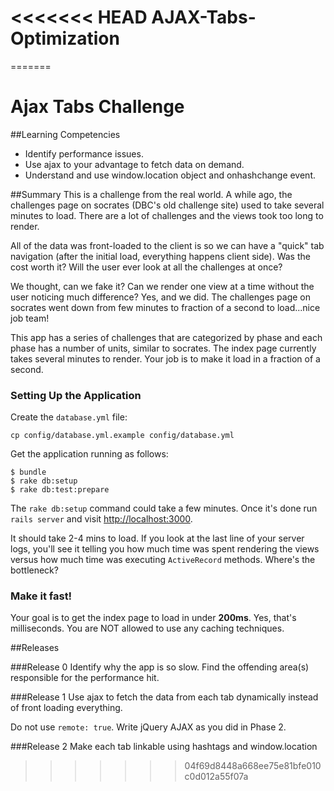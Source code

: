 <<<<<<< HEAD
AJAX-Tabs-Optimization
======================
=======
# Ajax Tabs Challenge

##Learning Competencies
- Identify performance issues.
- Use ajax to your advantage to fetch data on demand.
- Understand and use window.location object and onhashchange event.

##Summary
This is a challenge from the real world. A while ago, the challenges page on socrates 
(DBC's old challenge site) used to take several minutes to load. There are a lot of challenges and the views took too long to render.

All of the data was front-loaded to the client is so we can have a "quick" tab navigation (after the initial load, everything happens client side). Was the cost worth it? Will the user ever look at all the challenges at once?

We thought, can we fake it? Can we render one view at a time without the user noticing much difference? Yes, and we did. The challenges page on socrates went down from few minutes to fraction of a second to load...nice job team!

This app has a series of challenges that are categorized by phase and each phase has a number of units, similar to socrates. The index page currently takes several minutes to render. Your job is to make it load in a fraction of a second.

### Setting Up the Application

Create the `database.yml` file:

```text
cp config/database.yml.example config/database.yml
```

Get the application running as follows:

```text
$ bundle
$ rake db:setup
$ rake db:test:prepare
```

The `rake db:setup` command could take a few minutes.  Once it's done run `rails server` and visit [http://localhost:3000](http://localhost:3000).

It should take 2-4 mins to load.  If you look at the last line of your server logs, you'll see it telling you how much time was spent rendering the views versus how much time was executing `ActiveRecord` methods.  Where's the bottleneck?

### Make it fast!

Your goal is to get the index page to load in under **200ms**.  Yes, that's milliseconds. You are NOT allowed to use any caching techniques.

##Releases

###Release 0
Identify why the app is so slow. Find the offending area(s) responsible for the
performance hit.

###Release 1
Use ajax to fetch the data from each tab dynamically instead of front loading everything.

Do not use `remote: true`.  Write jQuery AJAX as you did in Phase 2.

###Release 2
Make each tab linkable using hashtags and window.location
>>>>>>> 04f69d8448a668ee75e81bfe010c0d012a55f07a
